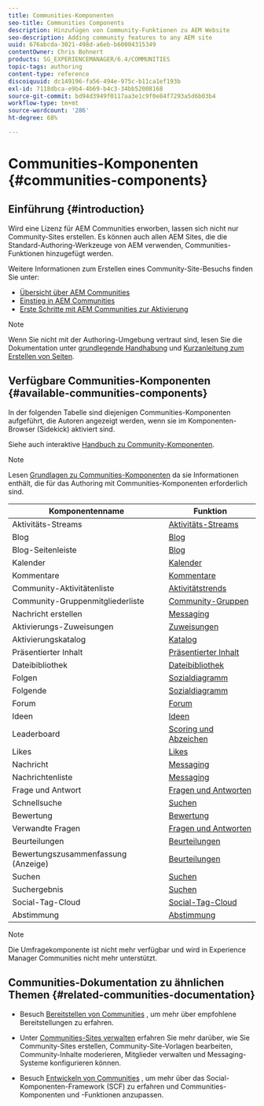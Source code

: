 ```yaml
---
title: Communities-Komponenten
seo-title: Communities Components
description: Hinzufügen von Community-Funktionen zu AEM Website
seo-description: Adding community features to any AEM site
uuid: 676abcda-3021-498d-a6eb-b60004315349
contentOwner: Chris Bohnert
products: SG_EXPERIENCEMANAGER/6.4/COMMUNITIES
topic-tags: authoring
content-type: reference
discoiquuid: dc149196-fa56-494e-975c-b11ca1ef193b
exl-id: 7118dbca-e9b4-4b69-b4c3-34bb52008168
source-git-commit: bd94d3949f0117aa3e1c9f0e84f7293a5d6b03b4
workflow-type: tm+mt
source-wordcount: '286'
ht-degree: 68%

---
```


# Communities-Komponenten {#communities-components}

## Einführung {#introduction}

Wird eine Lizenz für AEM Communities erworben, lassen sich nicht nur Community-Sites erstellen. Es können auch allen AEM Sites, die die Standard-Authoring-Werkzeuge von AEM verwenden, Communities-Funktionen hinzugefügt werden.

Weitere Informationen zum Erstellen eines Community-Site-Besuchs finden Sie unter:

* [Übersicht über AEM Communities](overview.md)
* [Einstieg in AEM Communities](getting-started.md)
* [Erste Schritte mit AEM Communities zur Aktivierung](getting-started-enablement.md)

>[!NOTE]
>
>Wenn Sie nicht mit der Authoring-Umgebung vertraut sind, lesen Sie die Dokumentation unter [grundlegende Handhabung](../../help/sites-authoring/basic-handling.md) und [Kurzanleitung zum Erstellen von Seiten](../../help/sites-authoring/qg-page-authoring.md).

## Verfügbare Communities-Komponenten {#available-communities-components}

In der folgenden Tabelle sind diejenigen Communities-Komponenten aufgeführt, die Autoren angezeigt werden, wenn sie im Komponenten-Browser (Sidekick) aktiviert sind.

Siehe auch interaktive [Handbuch zu Community-Komponenten](components-guide.md).

>[!NOTE]
>
>Lesen [Grundlagen zu Communities-Komponenten](basics.md) da sie Informationen enthält, die für das Authoring mit Communities-Komponenten erforderlich sind.

| **Komponentenname** | **Funktion** |
|---|---|
| Aktivitäts-Streams | [Aktivitäts-Streams](activities.md) |
| Blog | [Blog](blog-feature.md) |
| Blog-Seitenleiste | [Blog](blog-feature.md) |
| Kalender | [Kalender](calendar.md) |
| Kommentare | [Kommentare](comments.md) |
| Community-Aktivitätenliste | [Aktivitätstrends](trends.md) |
| Community-Gruppenmitgliederliste | [Community-Gruppen](creating-groups.md) |
| Nachricht erstellen | [Messaging](configure-messaging.md) |
| Aktivierungs-Zuweisungen | [Zuweisungen](assignments.md) |
| Aktivierungskatalog | [Katalog](catalog.md) |
| Präsentierter Inhalt | [Präsentierter Inhalt](featured.md) |
| Dateibibliothek | [Dateibibliothek](file-library.md) |
| Folgen | [Sozialdiagramm](socialgraph.md) |
| Folgende | [Sozialdiagramm](socialgraph.md) |
| Forum | [Forum](forum.md) |
| Ideen | [Ideen](ideation-feature.md) |
| Leaderboard | [Scoring und Abzeichen](enabling-leaderboard.md) |
| Likes | [Likes](liking.md) |
| Nachricht | [Messaging](configure-messaging.md) |
| Nachrichtenliste | [Messaging](configure-messaging.md) |
| Frage und Antwort | [Fragen und Antworten](working-with-qna.md) |
| Schnellsuche | [Suchen](search.md) |
| Bewertung | [Bewertung](rating.md) |
| Verwandte Fragen | [Fragen und Antworten](working-with-qna.md) |
| Beurteilungen | [Beurteilungen](reviews.md) |
| Bewertungszusammenfassung (Anzeige) | [Beurteilungen](reviews.md) |
| Suchen | [Suchen](search.md) |
| Suchergebnis | [Suchen](search.md) |
| Social-Tag-Cloud | [Social-Tag-Cloud](tagcloud.md) |
| Abstimmung | [Abstimmung](voting.md) |

>[!NOTE]
>
>Die Umfragekomponente ist nicht mehr verfügbar und wird in Experience Manager Communities nicht mehr unterstützt.

## Communities-Dokumentation zu ähnlichen Themen {#related-communities-documentation}

* Besuch [Bereitstellen von Communities](deploy-communities.md) , um mehr über empfohlene Bereitstellungen zu erfahren.

* Unter [Communities-Sites verwalten](administer-landing.md) erfahren Sie mehr darüber, wie Sie Community-Sites erstellen, Community-Site-Vorlagen bearbeiten, Community-Inhalte moderieren, Mitglieder verwalten und Messaging-Systeme konfigurieren können.

* Besuch [Entwickeln von Communities](communities.md) , um mehr über das Social-Komponenten-Framework (SCF) zu erfahren und Communities-Komponenten und -Funktionen anzupassen.
